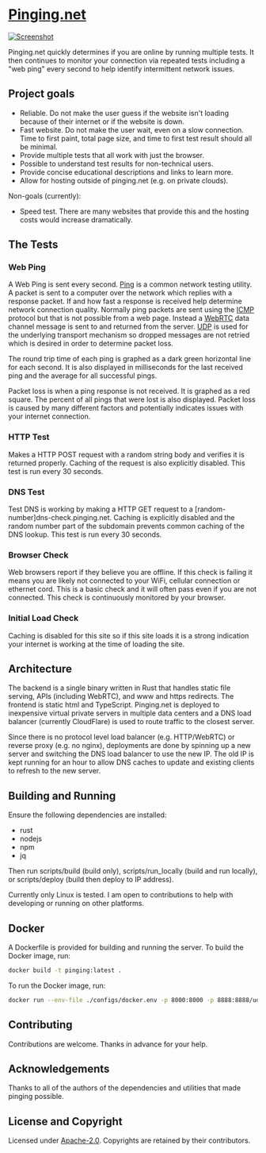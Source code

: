 # [Pinging.net](https://www.pinging.net)

[![Screenshot](docs/images/2022-06-28-index.png)](https://www.pinging.net)

Pinging.net quickly determines if you are online by running multiple tests. It then continues to
monitor your connection via repeated tests including a "web ping" every second to help identify
intermittent network issues.

## Project goals

- Reliable. Do not make the user guess if the website isn't loading because of their internet or if
  the website is down.
- Fast website. Do not make the user wait, even on a slow connection. Time to first paint, total
  page size, and time to first test result should all be minimal.
- Provide multiple tests that all work with just the browser.
- Possible to understand test results for non-technical users.
- Provide concise educational descriptions and links to learn more.
- Allow for hosting outside of pinging.net (e.g. on private clouds).

Non-goals (currently):

- Speed test. There are many websites that provide this and the hosting costs would increase
  dramatically.

## The Tests

### Web Ping

A Web Ping is sent every second.
<a href="https://en.wikipedia.org/wiki/Ping_(networking_utility)">Ping</a> is a common network
testing utility. A packet is sent to a computer over the network which replies with a response
packet. If and how fast a response is received help determine network connection quality. Normally
ping packets are sent using the
<a href="https://en.wikipedia.org/wiki/Internet_Control_Message_Protocol">ICMP</a> protocol but
that is not possible from a web page. Instead a
<a href="https://en.wikipedia.org/wiki/WebRTC">WebRTC</a> data channel message is sent to and
returned from the server.
<a href="https://en.wikipedia.org/wiki/User_Datagram_Protocol">UDP</a> is used for the underlying
transport mechanism so dropped messages are not retried which is desired in order to determine
packet loss.

The round trip time of each ping is graphed as a dark green horizontal line for each second. It is
also displayed in milliseconds for the last received ping and the average for all successful
pings.

Packet loss is when a ping response is not received. It is graphed as a red square. The percent of
all pings that were lost is also displayed. Packet loss is caused by many different factors and
potentially indicates issues with your internet connection.

### HTTP Test

Makes a HTTP POST request with a random string body and verifies it is returned properly. Caching of
the request is also explicitly disabled. This test is run every 30 seconds.

### DNS Test

Test DNS is working by making a HTTP GET request to a [random-number]dns-check.pinging.net.
Caching is explicitly disabled and the random number part of the subdomain prevents common caching
of the DNS lookup. This test is run every 30 seconds.

### Browser Check

Web browsers report if they believe you are offline. If this check is failing it means you are
likely not connected to your WiFi, cellular connection or ethernet cord. This is a basic check and
it will often pass even if you are not connected. This check is continuously monitored by your
browser.

### Initial Load Check

Caching is disabled for this site so if this site loads it is a strong indication your internet is
working at the time of loading the site.

<!-- Please verify if changes to text should also be changed in about.html -->

## Architecture

The backend is a single binary written in Rust that handles static file serving, APIs (including
WebRTC), and www and https redirects. The frontend is static html and TypeScript. Pinging.net is
deployed to inexpensive virtual private servers in multiple data centers and a DNS load balancer
(currently CloudFlare) is used to route traffic to the closest server.

Since there is no protocol level load balancer (e.g. HTTP/WebRTC) or reverse proxy (e.g. no nginx),
deployments are done by spinning up a new server and switching the DNS load balancer to use the new
IP. The old IP is kept running for an hour to allow DNS caches to update and existing clients to
refresh to the new server.

## Building and Running

Ensure the following dependencies are installed:

- rust
- nodejs
- npm
- jq

Then run scripts/build (build only), scripts/run_locally (build and run locally), or scripts/deploy
(build then deploy to IP address).

Currently only Linux is tested. I am open to contributions to help with developing or running on
other platforms.

## Docker

A Dockerfile is provided for building and running the server. To build the Docker image, run:

```sh
docker build -t pinging:latest .
```

To run the Docker image, run:

```sh
docker run --env-file ./configs/docker.env -p 8000:8000 -p 8888:8888/udp pinging:latest
```

## Contributing

Contributions are welcome. Thanks in advance for your help.

## Acknowledgements

Thanks to all of the authors of the dependencies and utilities that made pinging possible.

## License and Copyright

Licensed under [Apache-2.0](http://www.apache.org/licenses/LICENSE-2.0). Copyrights are retained by
their contributors.
